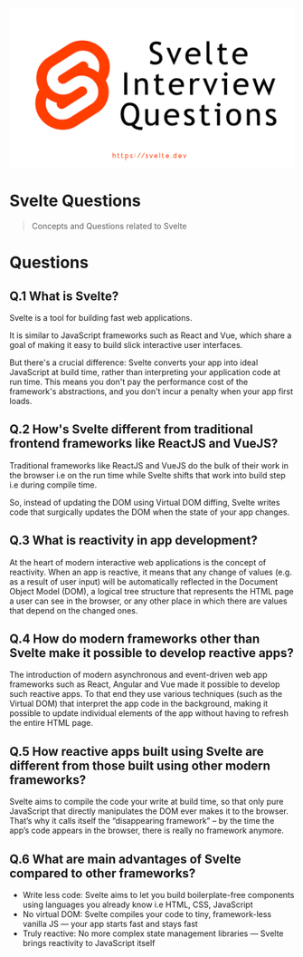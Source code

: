 

<h4 align="center">
    <a href="https://github.com/iamsaeeddev/svelte-questions">
        <img src="https://raw.githubusercontent.com/iamsaeeddev/svelte-interview-questions/master/logo.png">
    </a>
</h4>

# Svelte Questions
> Concepts and Questions related to Svelte

# Questions
## Q.1 What is Svelte?
Svelte is a tool for building fast web applications.

It is similar to JavaScript frameworks such as React and Vue, which share a goal of making it easy to build slick interactive user interfaces.

But there's a crucial difference: Svelte converts your app into ideal JavaScript at build time, rather than interpreting your application code at run time. This means you don't pay the performance cost of the framework's abstractions, and you don't incur a penalty when your app first loads.

## Q.2 How's Svelte different from traditional frontend frameworks like ReactJS and VueJS?
Traditional frameworks like ReactJS and VueJS do the bulk of their work in the browser i.e on the run time while Svelte shifts that work into build step i.e during compile time. 

So, instead of updating the DOM using Virtual DOM diffing, Svelte writes code that surgically updates the DOM when the state of your app changes.

## Q.3 What is reactivity in app development?
At the heart of modern interactive web applications is the concept of reactivity. When an app is reactive, it means that any change of values (e.g. as a result of user input) will be automatically reflected in the Document Object Model (DOM), a logical tree structure that represents the HTML page a user can see in the browser, or any other place in which there are values that depend on the changed ones.

## Q.4 How do modern frameworks other than Svelte make it possible to develop reactive apps?
The introduction of modern asynchronous and event-driven web app frameworks such as React, Angular and Vue made it possible to develop such reactive apps. To that end they use various techniques (such as the Virtual DOM) that interpret the app code in the background, making it possible to update individual elements of the app without having to refresh the entire HTML page.

## Q.5 How reactive apps built using Svelte are different from those built using other modern frameworks?
Svelte aims to compile the code your write at build time, so that only pure JavaScript that directly manipulates the DOM ever makes it to the browser. That’s why it calls itself the “disappearing framework” – by the time the app’s code appears in the browser, there is really no framework anymore.

## Q.6 What are main advantages of Svelte compared to other frameworks?
- Write less code: Svelte aims to let you build boilerplate-free components using languages you already know i.e HTML, CSS, JavaScript
- No virtual DOM: Svelte compiles your code to tiny, framework-less vanilla JS — your app starts fast and stays fast
- Truly reactive: No more complex state management libraries — Svelte brings reactivity to JavaScript itself
